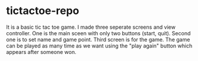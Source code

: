 # tictactoe-repo

It is a basic tic tac toe game. I made three seperate screens and view controller. 
One is the main sceen with only two buttons (start, quit). Second one is to set name and game point. 
Third screen is for the game. The game can be played as many time as we want using the "play again" button which appears after someone won.
